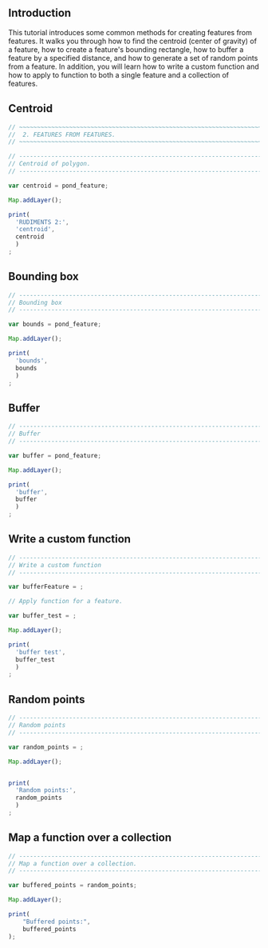 ## Introduction

This tutorial introduces some common methods for creating features from features. It walks you through how to find the centroid (center of gravity) of a feature, how to create a feature's bounding rectangle, how to buffer a feature by a specified distance, and how to generate a set of random points from a feature. In addition, you will learn how to write a custom function and how to apply to function to both a single feature and a collection of features.    

## Centroid

```js
// ~~~~~~~~~~~~~~~~~~~~~~~~~~~~~~~~~~~~~~~~~~~~~~~~~~~~~~~~~~~~~~~~~~~~~~~~~~
//  2. FEATURES FROM FEATURES.
// ~~~~~~~~~~~~~~~~~~~~~~~~~~~~~~~~~~~~~~~~~~~~~~~~~~~~~~~~~~~~~~~~~~~~~~~~~~

// --------------------------------------------------------------------------
// Centroid of polygon.
// --------------------------------------------------------------------------

var centroid = pond_feature;

Map.addLayer();

print(
  'RUDIMENTS 2:',
  'centroid',
  centroid
  )
;
```

## Bounding box

```js
// --------------------------------------------------------------------------
// Bounding box
// --------------------------------------------------------------------------

var bounds = pond_feature;

Map.addLayer();

print(
  'bounds',
  bounds
  )
;
```

## Buffer 

```js
// --------------------------------------------------------------------------
// Buffer
// --------------------------------------------------------------------------

var buffer = pond_feature;

Map.addLayer();

print(
  'buffer',
  buffer
  )
;
```

## Write a custom function

```js
// --------------------------------------------------------------------------
// Write a custom function
// --------------------------------------------------------------------------

var bufferFeature = ;

// Apply function for a feature. 

var buffer_test = ;

Map.addLayer();

print(
  'buffer test', 
  buffer_test
  )
;
```

## Random points

```js
// --------------------------------------------------------------------------
// Random points
// --------------------------------------------------------------------------

var random_points = ;

Map.addLayer();


print(
  'Random points:',
  random_points
  )
;
```

## Map a function over a collection

```js
// --------------------------------------------------------------------------
// Map a function over a collection. 
// --------------------------------------------------------------------------

var buffered_points = random_points;

Map.addLayer();

print(
    "Buffered points:",
    buffered_points
);

```
